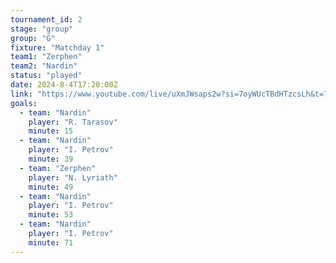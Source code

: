 ```yaml
---
tournament_id: 2
stage: "group"
group: "G"
fixture: "Matchday 1"
team1: "Zerphen"
team2: "Nardin"
status: "played"
date: 2024-8-4T17:20:00Z
link: "https://www.youtube.com/live/uXmJWsaps2w?si=7oyWUcTBdHTzcsLh&t=7790"
goals:
  - team: "Nardin"
    player: "R. Tarasov"
    minute: 15
  - team: "Nardin"
    player: "I. Petrov"
    minute: 39
  - team: "Zerphen"
    player: "N. Lyriath"
    minute: 49
  - team: "Nardin"
    player: "I. Petrov"
    minute: 53
  - team: "Nardin"
    player: "I. Petrov"
    minute: 71
---
```

